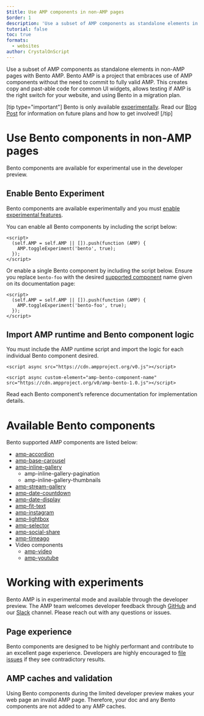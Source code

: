 ```yaml
---
$title: Use AMP components in non-AMP pages
$order: 1
description: 'Use a subset of AMP components as standalone elements in non-AMP pages with Bento AMP.'
tutorial: false
toc: true
formats:
  - websites
author: CrystalOnScript
---
```


Use a subset of AMP components as standalone elements in non-AMP pages with Bento AMP. Bento AMP is a project that embraces use of AMP components without the need to commit to fully valid AMP. This creates copy and past-able code for common UI widgets, allows testing if AMP is the right switch for your website, and using Bento in a migration plan. 

[tip type="important"]
 Bento is only available [experimentally](../learn/experimental.md). Read our [Blog Post](TODO) for information on future plans and how to get involved! 
[/tip]

# Use Bento components in non-AMP pages

Bento components are available for experimental use in the developer preview.


## Enable Bento Experiment 

Bento components are available experimentally and you must [enable experimental features](../learn/experimental.md).

You can enable all Bento components by including the script below:


```
<script>
  (self.AMP = self.AMP || []).push(function (AMP) {
    AMP.toggleExperiment('bento', true);
  });
</script>
```


Or enable a single Bento component by including the script below. Ensure you replace `bento-foo` with the desired [supported component](#available-bento-components) name given on its documentation page:


```
<script>
  (self.AMP = self.AMP || []).push(function (AMP) {
    AMP.toggleExperiment('bento-foo', true);
  });
</script>
```



## Import AMP runtime and Bento component logic

You must include the AMP runtime script and import the logic for each individual Bento component desired.

```
<script async src="https://cdn.ampproject.org/v0.js"></script>

<script async custom-element="amp-bento-component-name" src="https://cdn.ampproject.org/v0/amp-bento-1.0.js"></script>
``` 

Read each Bento component’s reference documentation for implementation details.


# Available Bento components  <a name="available-bento-components"></a>

Bento supported AMP components are listed below:



*   [amp-accordion](../../../documentation/components/reference/amp-accordion.md)
*   [amp-base-carousel](../../../documentation/components/reference/amp-base-carousel.md)
*   [amp-inline-gallery](../../../documentation/components/reference/amp-inline-gallery.md)
    *   amp-inline-gallery-pagination
    *   amp-inline-gallery-thumbnails
*   [amp-stream-gallery](../../../documentation/components/reference/amp-stream-gallery.md)
*   [amp-date-countdown](../../../documentation/components/reference/amp-date-countdown.md)
*   [amp-date-display](../../../documentation/components/reference/amp-date-display.md)
*   [amp-fit-text](../../../documentation/components/reference/amp-fit-text.md)
*   [amp-instagram](../../../documentation/components/reference/amp-instagram.md)
*   [amp-lightbox](../../../documentation/components/reference/amp-lightbox.md)
*   [amp-selector](../../../documentation/components/reference/amp-selector.md)
*   [amp-social-share](../../../documentation/components/reference/amp-social-share.md)
*   [amp-timeago](../../../documentation/components/reference/amp-timeago.md)
*   Video components
    *   [amp-video](../../../documentation/components/reference/amp-video.md)
    *   [amp-youtube](../../../documentation/components/reference/amp-youtube.md)

# Working with experiments

Bento AMP is in experimental mode and available through the developer preview. The AMP team welcomes developer feedback through [GitHub](https://github.com/ampproject/amphtml/issues) and our [Slack](https://docs.google.com/forms/d/e/1FAIpQLSd83J2IZA6cdR6jPwABGsJE8YL4pkypAbKMGgUZZriU7Qu6Tg/viewform?fbzx=4406980310789882877) channel. Please reach out with any questions or issues. 


## Page experience

Bento components are designed to be highly performant and contribute to an excellent page experience. Developers are highly encouraged to [file issues](https://github.com/ampproject/amphtml/issues) if they see contradictory results.  


## AMP caches and validation

Using Bento components during the limited developer preview makes your web page an invalid AMP page. Therefore, your doc and any Bento components are not added to any AMP caches.